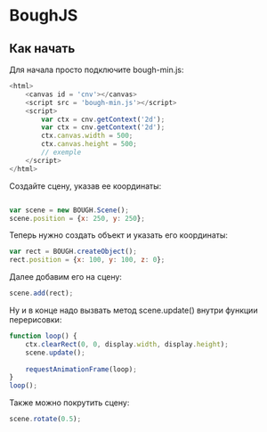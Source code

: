 # BoughJS

## Как начать

Для начала просто подключите bough-min.js:
````js
<html>
	<canvas id = 'cnv'></canvas>
	<script src = 'bough-min.js'></script>
	<script>
		var ctx = cnv.getContext('2d');
		var ctx = cnv.getContext('2d');
		ctx.canvas.width = 500;
		ctx.canvas.height = 500;
		// exemple
	</script>
</html>
````
Создайте сцену, указав ее координаты:
````js

var scene = new BOUGH.Scene();
scene.position = {x: 250, y: 250};
````

Теперь нужно создать объект и указать его координаты:
````js
var rect = BOUGH.createObject();
rect.position = {x: 100, y: 100, z: 0};
````

Далее добавим его на сцену:
````js
scene.add(rect);
````

Ну и в конце надо вызвать метод scene.update() внутри функции перерисовки:
````js
function loop() {
	ctx.clearRect(0, 0, display.width, display.height);
	scene.update();
	
	requestAnimationFrame(loop);
}
loop();
````
Также можно покрутить сцену:
````js
scene.rotate(0.5);
````

